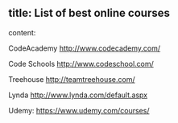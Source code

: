 title: List of best online courses
---
content:

CodeAcademy http://www.codecademy.com/

Code Schools http://www.codeschool.com/

Treehouse http://teamtreehouse.com/

Lynda http://www.lynda.com/default.aspx

Udemy: https://www.udemy.com/courses/ 
